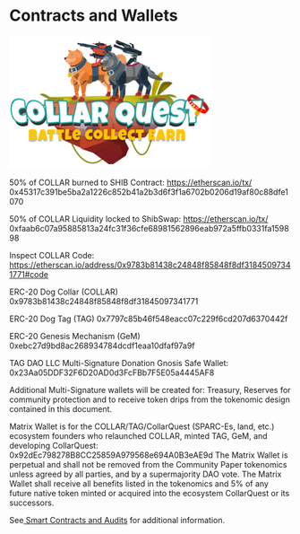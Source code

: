 # Contracts and Wallets

![CollarQuest a Metaverse Play2Earn Ecosystem](../../.gitbook/assets/CQ-Title.png)

50% of COLLAR burned to SHIB Contract: https://etherscan.io/tx/ 0x45317c391be5ba2a1226c852b41a2b3d6f3f1a6702b0206d19af80c88dfe1070

50% of COLLAR Liquidity locked to ShibSwap: https://etherscan.io/tx/ 0xfaab6c07a95885813a24fc31f36cfe68981562896eab972a5ffb0331fa159898

Inspect COLLAR Code: https://etherscan.io/address/0x9783b81438c24848f85848f8df31845097341771#code

ERC-20 Dog Collar (COLLAR) 0x9783b81438c24848f85848f8df31845097341771

ERC-20 Dog Tag (TAG) 0x7797c85b46f548eacc07c229f6cd207d6370442f

ERC-20 Genesis Mechanism (GeM) 0xebc27d9bd8ac268934784dcdf1eaa10dfaf97a9f

TAG DAO LLC Multi-Signature Donation Gnosis Safe Wallet: 0x23Aa05DDF32F6D20AD0d3FcFBb7F5E05a4445AF8

Additional Multi-Signature wallets will be created for: Treasury, Reserves for community protection and to receive token drips from the tokenomic design contained in this document.&#x20;

Matrix Wallet is for the COLLAR/TAG/CollarQuest (SPARC-Es, land, etc.) ecosystem founders who relaunched COLLAR, minted TAG, GeM, and developing CollarQuest: 0x92dEc798278B8CC25859A979568e694A0B3eAE9d The Matrix Wallet is perpetual and shall not be removed from the Community Paper tokenomics unless agreed by all parties, and by a supermajority DAO vote. The Matrix Wallet shall receive all benefits listed in the tokenomics and 5% of any future native token minted or acquired into the ecosystem CollarQuest or its successors.

See[ Smart Contracts and Audits](../../tokenomics/tokenomics/smart-contracts-and-audits.md) for additional information.

